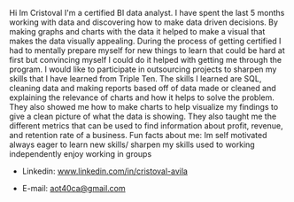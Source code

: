 
Hi Im Cristoval I'm a certified BI data analyst. I have spent the last 5 months working with data and discovering how to make data driven decisions. By making graphs and charts with the data it helped to make a visual that makes the data visually appealing. During the process of getting certified I had to mentally prepare myself for new things to learn that could be hard at first but convincing myself I could do it helped with getting me through the program. I would like to participate in outsourcing projects to sharpen my skills that I have learned from Triple Ten. The skills I learned are SQL, cleaning data and making reports based off of data made or cleaned and explaining the relevance of charts and how it helps to solve the problem. They also showed me how to make charts to help visualize my findings to give a clean picture of what the data is showing. They also taught me the different metrics that can be used to find information about profit, revenue, and retention rate of a business.
Fun facts about me:
Im self motivated
always eager to learn new skills/ sharpen my skills
used to working independently
enjoy working in groups

- Linkedin: www.linkedin.com/in/cristoval-avila 

- E-mail: aot40ca@gmail.com
